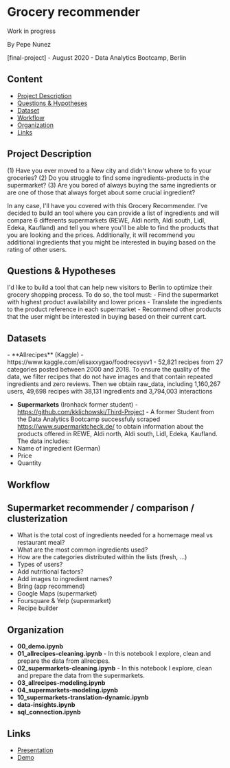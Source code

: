 # Grocery recommender
Work in progress

By Pepe Nunez

[final-project] - August 2020 - Data Analytics Bootcamp, Berlin

## Content
- [Project Description](#project)
- [Questions & Hypotheses](#questions)
- [Dataset](#dataset)
- [Workflow](#workflow)
- [Organization](#organization)
- [Links](#links)

## Project Description
<a name="project"/>
(1) Have you ever moved to a New city and didn't know where to fo your groceries?
(2) Do you struggle to find some ingredients-products in the supermarket?
(3) Are you bored of always buying the same ingredients or are one of those that always forget about some crucial ingredient?

In any case, I'll have you covered with this Grocery Recommender. I've decided to build an tool where you can provide a list of ingredients and will compare 6 differents supermarkets (REWE, Aldi north, Aldi south, Lidl, Edeka, Kaufland) and tell you where you'll be able to find the products that you are looking and the prices. Additionally, it will recommend you additional ingredients that you might be interested in buying based on the rating of other users. 

## Questions & Hypotheses
<a name="questions"/>
I'd like to build a tool that can help new visitors to Berlin to optimize their grocery shopping process. To do so, the tool must:
- Find the supermarket with highest product availability and lower prices
- Translate the ingredients to the product reference in each supermarket
- Recommend other products that the user might be interested in buying based on their current cart. 

## Datasets
<a name="dataset"/>
- **Allrecipes** (Kaggle) - https://www.kaggle.com/elisaxxygao/foodrecsysv1 - 52,821 recipes from 27 categories posted between 2000 and 2018. To ensure the quality of the data, we filter recipes that do not have images and that contain repeated ingredients and zero reviews. Then we obtain raw_data, including 1,160,267 users, 49,698 recipes with 38,131 ingredients and 3,794,003 interactions

- **Supermarkets** (Ironhack former student) - https://github.com/kklichowski/Third-Project - A former Student from the Data Analytics Bootcamp successfuly scraped https://www.supermarktcheck.de/ to obtain information about the products offered in REWE, Aldi north, Aldi south, Lidl, Edeka, Kaufland. The data includes:
- Name of ingredient (German)
- Price
- Quantity


## Workflow
<a name="workflow"/>


## Supermarket recommender / comparison / clusterization
- What is the total cost of ingredients needed for a homemage meal vs restaurant meal?
- What are the most common ingredients used?
- How are the categories distributed within the lists (fresh, ...)
- Types of users?
- Add nutritional factors?
- Add images to ingredient names?
- Bring (app recommend)
- Google Maps (supermarket)
- Foursquare & Yelp (supermarket)
- Recipe builder

## Organization
<a name="problems"/>

- **00_demo.ipynb**
- **01_allrecipes-cleaning.ipynb** - In this notebook I explore, clean and prepare the data from allrecipes. 
- **02_supermarkets-cleaning.ipynb** - In this notebook I explore, clean and prepare the data from the supermarkets. 
- **03_allrecipes-modeling.ipynb**
- **04_supermarkets-modeling.ipynb**
- **10_supermarkets-translation-dynamic.ipynb**
- **data-insights.ipynb**
- **sql_connection.ipynb**

## Links
<a name="links"/>

- [Presentation](https://github.com/pepenunez/final-project/blob/master/Grocery%20recommender.pdf)
- [Demo](https://github.com/pepenunez/final-project/blob/master/00_demo.ipynb)
